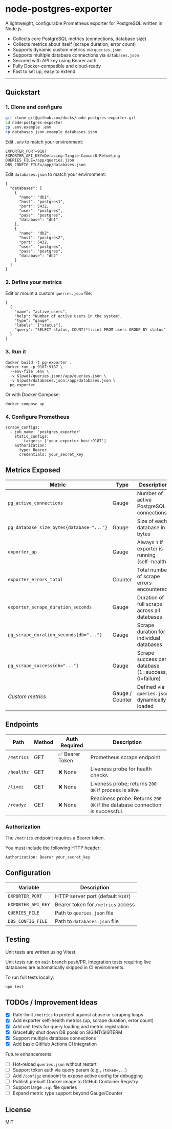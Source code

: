# node-postgres-exporter

A lightweight, configurable Prometheus exporter for PostgreSQL written in Node.js.

- Collects core PostgreSQL metrics (connections, database size)
- Collects metrics about itself (scrape duration, error count)
- Supports dynamic custom metrics via `queries.json`
- Supports multiple database connections via `databases.json`
- Secured with API key using Bearer auth
- Fully Docker-compatible and cloud-ready
- Fast to set up, easy to extend

---

## Quickstart

### 1. Clone and configure

```bash
git clone git@github.com/ducks/node-postgres-exporter.git
cd node-postgres-exporter
cp .env.example .env
cp databases.json.example databases.json
```

Edit `.env` to match your environment:

```
EXPORTER_PORT=9187
EXPORTER_API_KEY=Defacing-Tingle-Caucus8-Refueling
QUERIES_FILE=/app/queries.json
DBS_CONFIG_FILE=/app/databases.json
```

Edit `databases.json` to match your environment:
```
{
  "databases": [
    {
      "name": "db1",
      "host": "postgres1",
      "port": 5432,
      "user": "postgres",
      "pass": "postgres",
      "database": "db1"
    },
    {
      "name": "db2",
      "host": "postgres2",
      "port": 5432,
      "user": "postgres",
      "pass": "postgres",
      "database": "db2"
    }
  ]
}
```

### 2. Define your metrics

Edit or mount a custom `queries.json` file:

```
[
  {
    "name": "active_users",
    "help": "Number of active users in the system",
    "type": "gauge",
    "labels": ["status"],
    "query": "SELECT status, COUNT(*)::int FROM users GROUP BY status"
  }
]
```

### 3. Run it

```
docker build -t pg-exporter .
docker run -p 9187:9187 \
  --env-file .env \
  -v $(pwd)/queries.json:/app/queries.json \
  -v $(pwd)/databases.json:/app/databases.json \
  pg-exporter
```

Or with Docker Compose:

`docker compose up`

### 4. Configure Prometheus

```
scrape_configs:
  - job_name: 'postgres_exporter'
    static_configs:
      - targets: ['your-exporter-host:9187']
    authorization:
      type: Bearer
      credentials: your_secret_key
```

## Metrics Exposed

| Metric                                   | Type    | Description                                       |
|------------------------------------------|---------|---------------------------------------------------|
| `pg_active_connections`                  | Gauge   | Number of active PostgreSQL connections           |
| `pg_database_size_bytes{database="..."}` | Gauge   | Size of each database in bytes                    |
| `exporter_up`                            | Gauge   | Always `1` if exporter is running (self-health)   |
| `exporter_errors_total`                  | Counter | Total number of scrape errors encountered         |
| `exporter_scrape_duration_seconds`       | Gauge   | Duration of full scrape across all databases      |
| `pg_scrape_duration_seconds{db="..."}`   | Gauge   | Scrape duration for individual databases          |
| `pg_scrape_success{db="..."}`            | Gauge   | Scrape success per database (1=success, 0=failure)|
| _Custom metrics_                         | Gauge / Counter | Defined via `queries.json`, dynamically loaded |

## Endpoints

| Path         | Method | Auth Required | Description                          |
|--------------|--------|----------------|--------------------------------------|
| `/metrics`   | GET    | ✅ Bearer Token | Prometheus scrape endpoint            |
| `/healthz`   | GET    | ❌ None         | Liveness probe for health checks      |
| `/livez`     | GET    | ❌ None         | Liveness probe; returns `200 OK` if process is alive     |
| `/readyz`    | GET    | ❌ None         | Readiness probe. Returns `200 OK` if the database connection is successful. |

### Authorization

The `/metrics` endpoint requires a Bearer token.

You must include the following HTTP header:
```
Authorization: Bearer your_secret_key
```

## Configuration

| Variable            | Description                            |
|---------------------|----------------------------------------|
| `EXPORTER_PORT`     | HTTP server port (default `9187`)      |
| `EXPORTER_API_KEY`  | Bearer token for `/metrics` access     |
| `QUERIES_FILE`      | Path to `queries.json` file            |
| `DBS_CONFIG_FILE`   | Path to `databases.json` file          |

## Testing

Unit tests are written using Vitest.

Unit tests run on `main` branch push/PR. Integration tests requiring live
databases are automatically skipped in CI environments.

To run full tests locally:

`npm test`

## TODOs / Improvement Ideas

- [x] Rate-limit `/metrics` to protect against abuse or scraping loops
- [x] Add exporter self-health metrics (up, scrape duration, error count)
- [x] Add unit tests for query loading and metric registration
- [x] Gracefully shut down DB pools on SIGINT/SIGTERM
- [x] Support multiple database connections
- [x] Add basic GitHub Actions CI integration

Future enhancements:

- [ ] Hot-reload `queries.json` without restart
- [ ] Support token auth via query param (e.g., `?token=...`)
- [ ] Add `/configz` endpoint to expose active config for debugging
- [ ] Publish prebuilt Docker image to GitHub Container Registry
- [ ] Support large `.sql` file queries
- [ ] Expand metric type support beyond Gauge/Counter

## License

MIT
